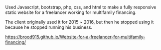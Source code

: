 Used Javascript, bootstrap, php, css, and html to make a fully responsive static website for a freelancer working for multifamily financing.

The client originally used it for 2015 ~ 2016, but then he stopped using it because he stopped running his business.

https://brood915.github.io/Website-for-a-freelancer-for-multifamily-financing/
